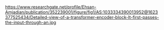 https://www.researchgate.net/profile/Ehsan-Amjadian/publication/352239001/figure/fig1/AS:1033334390013952@1623377525434/Detailed-view-of-a-transformer-encoder-block-It-first-passes-the-input-through-an.jpg